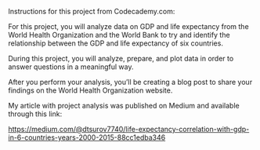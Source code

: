 Instructions for this project from Codecademy.com:

For this project, you will analyze data on GDP and life expectancy from the World Health Organization and the World Bank to try and identify the relationship between the GDP and life expectancy of six countries.

During this project, you will analyze, prepare, and plot data in order to answer questions in a meaningful way.

After you perform your analysis, you’ll be creating a blog post to share your findings on the World Health Organization website.


My article with project analysis was published on Medium and available through this link:

https://medium.com/@dtsurov7740/life-expectancy-correlation-with-gdp-in-6-countries-years-2000-2015-88cc1edba346
